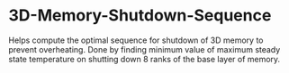 # 3D-Memory-Shutdown-Sequence
Helps compute the optimal sequence for shutdown of 3D memory to prevent overheating. Done by finding minimum value of maximum steady state temperature on shutting down 8 ranks of the base layer of memory.
